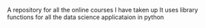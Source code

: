 A repository for all the online courses I have taken up 
It uses library functions for all the data science applicataion in python

